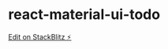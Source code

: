 # react-material-ui-todo

[Edit on StackBlitz ⚡️](https://stackblitz.com/edit/react-material-ui-todo)